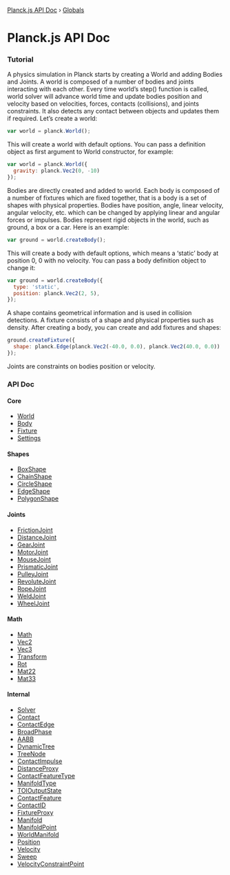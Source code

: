 [Planck.js API Doc](README.md) › [Globals](globals.md)

# Planck.js API Doc

### Tutorial
A physics simulation in Planck starts by creating a World and adding Bodies and Joints.
A world is composed of a number of bodies and joints interacting with each other. Every time world’s step() function is called, world solver will advance world time and update bodies position and velocity based on velocities, forces, contacts (collisions), and joints constraints. It also detects any contact between objects and updates them if required.
Let’s create a world:

```js
var world = planck.World();
```

This will create a world with default options. You can pass a definition object as first argument to World constructor, for example:

```js
var world = planck.World({
  gravity: planck.Vec2(0, -10)
});
```

Bodies are directly created and added to world.
Each body is composed of a number of fixtures which are fixed together, that is a body is a set of shapes with physical properties.
Bodies have position, angle, linear velocity, angular velocity, etc. which can be changed by applying linear and angular forces or impulses.
Bodies represent rigid objects in the world, such as ground, a box or a car.
Here is an example:
```js
var ground = world.createBody();
```

This will create a body with default options, which means a ‘static’ body at position 0, 0 with no velocity. You can pass a body definition object to change it:

```js
var ground = world.createBody({
  type: 'static',
  position: planck.Vec2(2, 5),
});
```

A shape contains geometrical information and is used in collision detections.
A fixture consists of a shape and physical properties such as density.
After creating a body, you can create and add fixtures and shapes:

```js
ground.createFixture({
  shape: planck.Edge(planck.Vec2(-40.0, 0.0), planck.Vec2(40.0, 0.0))
});
```

Joints are constraints on bodies position or velocity.

### API Doc

#### Core

* [World](/docs/classes/world.md)
* [Body](/docs/classes/body.md)
* [Fixture](/docs/classes/fixture.md)
* [Settings](/docs/classes/settings.md)

#### Shapes

* [BoxShape](/docs/classes/boxshape.md)
* [ChainShape](/docs/classes/chainshape.md)
* [CircleShape](/docs/classes/circleshape.md)
* [EdgeShape](/docs/classes/edgeshape.md)
* [PolygonShape](/docs/classes/polygonshape.md)

#### Joints

* [FrictionJoint](/docs/classes/frictionjoint.md)
* [DistanceJoint](/docs/classes/distancejoint.md)
* [GearJoint](/docs/classes/gearjoint.md)
* [MotorJoint](/docs/classes/motorjoint.md)
* [MouseJoint](/docs/classes/mousejoint.md)
* [PrismaticJoint](/docs/classes/prismaticjoint.md)
* [PulleyJoint](/docs/classes/pulleyjoint.md)
* [RevoluteJoint](/docs/classes/revolutejoint.md)
* [RopeJoint](/docs/classes/ropejoint.md)
* [WeldJoint](/docs/classes/weldjoint.md)
* [WheelJoint](/docs/classes/wheeljoint.md)

#### Math

* [Math](/docs/classes/math.md)
* [Vec2](/docs/classes/vec2.md)
* [Vec3](/docs/classes/vec3.md)
* [Transform](/docs/classes/transform.md)
* [Rot](/docs/classes/rot.md)
* [Mat22](/docs/classes/mat22.md)
* [Mat33](/docs/classes/mat33.md)

#### Internal

* [Solver](/docs/classes/solver.md)
* [Contact](/docs/classes/contact.md)
* [ContactEdge](/docs/classes/contactedge.md)
* [BroadPhase](/docs/classes/broadphase.md)
* [AABB](/docs/classes/aabb.md)
* [DynamicTree](/docs/classes/dynamictree.md)
* [TreeNode](/docs/classes/treenode.md)
* [ContactImpulse](/docs/classes/contactimpulse.md)
* [DistanceProxy](/docs/classes/distanceproxy.md)
* [ContactFeatureType](/docs/enums/contactfeaturetype.md)
* [ManifoldType](/docs/enums/manifoldtype.md)
* [TOIOutputState](/docs/enums/toioutputstate.md)
* [ContactFeature](/docs/interfaces/contactfeature.md)
* [ContactID](/docs/interfaces/contactid.md)
* [FixtureProxy](/docs/interfaces/fixtureproxy.md)
* [Manifold](/docs/interfaces/manifold.md)
* [ManifoldPoint](/docs/interfaces/manifoldpoint.md)
* [WorldManifold](/docs/interfaces/worldmanifold.md)
* [Position](/docs/classes/position.md)
* [Velocity](/docs/classes/velocity.md)
* [Sweep](/docs/classes/sweep.md)
* [VelocityConstraintPoint](/docs/classes/velocityconstraintpoint.md)
